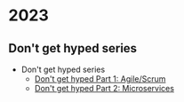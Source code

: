 # 2023

## Don't get hyped series

- Don't get hyped series
  - [Don't get hyped Part 1: Agile/Scrum](./20230224_dont-get-hyped-part-1-agile-scrum.md)
  - [Don't get hyped Part 2: Microservices](./20230225_dont-get-hyped-part-2-microservices.md)